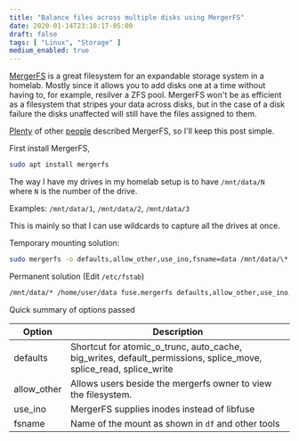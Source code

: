 ```yaml
---
title: "Balance files across multiple disks using MergerFS"
date: 2020-01-14T23:10:17-05:00
draft: false
tags: [ "Linux", "Storage" ]
medium_enabled: true
---
```


[MergerFS](https://github.com/trapexit/mergerfs) is a great filesystem for an expandable storage system in a homelab. Mostly since it allows you to add disks one at a time without having to, for example, resilver a ZFS pool. MergerFS won't be as efficient as a filesystem that stripes your data across disks, but in the case of a disk failure the disks unaffected will still have the files assigned to them.

[Plenty](https://blog.linuxserver.io/2017/06/24/the-perfect-media-server-2017/) of other [people](https://web.archive.org/web/20200130103849/https://www.teknophiles.com/2018/02/19/disk-pooling-in-linux-with-mergerfs/) described MergerFS, so I'll keep this post simple.

First install MergerFS,

```bash
sudo apt install mergerfs
```

The way I have my drives in my homelab setup is to have `/mnt/data/N` where `N` is the number of the drive.

Examples: `/mnt/data/1`, `/mnt/data/2`, `/mnt/data/3`

This is mainly so that I can use wildcards to capture all the drives at once.

Temporary mounting solution:

```bash
sudo mergerfs -o defaults,allow_other,use_ino,fsname=data /mnt/data/\* $HOME/data
```

Permanent solution (Edit `/etc/fstab`)

```bash
/mnt/data/* /home/user/data fuse.mergerfs defaults,allow_other,use_ino,fsname=data 0 0
```

Quick summary of options passed

| Option      | Description                                                  |
| ----------- | ------------------------------------------------------------ |
| defaults    | Shortcut for atomic_o_trunc, auto_cache, big_writes, default_permissions, splice_move, splice_read, splice_write |
| allow_other | Allows users beside the mergerfs owner to view the filesystem. |
| use_ino     | MergerFS supplies inodes instead of libfuse                  |
| fsname      | Name of the mount as shown in `df` and other tools           |

